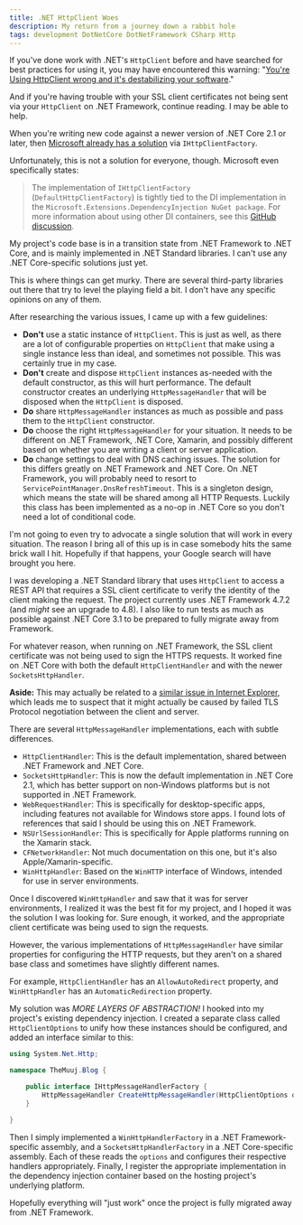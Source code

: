 ```yaml
---
title: .NET HttpClient Woes
description: My return from a journey down a rabbit hole
tags: development DotNetCore DotNetFramework CSharp Http
---
```


If you've done work with .NET's `HttpClient` before and have searched for best practices for using it, you may have encountered this warning: "[You're Using HttpClient wrong and it's destabilizing your software](https://aspnetmonsters.com/2016/08/2016-08-27-httpclientwrong/)."

And if you're having trouble with your SSL client certificates not being sent via your `HttpClient` on .NET Framework, continue reading. I may be able to help.

<!--more-->

When you're writing new code against a newer version of .NET Core 2.1 or later, then [Microsoft already has a solution](https://docs.microsoft.com/en-us/dotnet/architecture/microservices/implement-resilient-applications/use-httpclientfactory-to-implement-resilient-http-requests) via `IHttpClientFactory`.

Unfortunately, this is not a solution for everyone, though. Microsoft even specifically states:

> The implementation of `IHttpClientFactory` (`DefaultHttpClientFactory`) is tightly tied to the DI implementation in the `Microsoft.Extensions.DependencyInjection NuGet package`. For more information about using other DI containers, see this [GitHub discussion](https://github.com/dotnet/extensions/issues/1345).

My project's code base is in a transition state from .NET Framework to .NET Core, and is mainly implemented in .NET Standard libraries. I can't use any .NET Core-specific solutions just yet.

This is where things can get murky. There are several third-party libraries out there that try to level the playing field a bit. I don't have any specific opinions on any of them.

After researching the various issues, I came up with a few guidelines:

- **Don't** use a static instance of `HttpClient`. This is just as well, as there are a lot of configurable properties on `HttpClient` that make using a single instance less than ideal, and sometimes not possible. This was certainly true in my case.
- **Don't** create and dispose `HttpClient` instances as-needed with the default constructor, as this will hurt performance. The default constructor creates an underlying `HttpMessageHandler` that will be disposed when the `HttpClient` is disposed.
- **Do** share `HttpMessageHandler` instances as much as possible and pass them to the `HttpClient` constructor.
- **Do** choose the right `HttpMessageHandler` for your situation. It needs to be different on .NET Framework, .NET Core, Xamarin, and possibly different based on whether you are writing a client or server application.
- **Do** change settings to deal with DNS caching issues. The solution for this differs greatly on .NET Framework and .NET Core. On .NET Framework, you will probably need to resort to `ServicePointManager.DnsRefreshTimeout`. This is a singleton design, which means the state will be shared among all HTTP Requests. Luckily this class has been implemented as a no-op in .NET Core so you don't need a lot of conditional code.

I'm not going to even try to advocate a single solution that will work in every situation. The reason I bring all of this up is in case somebody hits the same brick wall I hit. Hopefully if that happens, your Google search will have brought you here.

I was developing a .NET Standard library that uses `HttpClient` to access a REST API that requires a SSL client certificate to verify the identity of the client making the request. The project currently uses .NET Framework 4.7.2 (and *might* see an upgrade to 4.8). I also like to run tests as much as possible against .NET Core 3.1 to be prepared to fully migrate away from Framework.

For whatever reason, when running on .NET Framework, the SSL client certificate was not being used to sign the HTTPS requests. It worked fine on .NET Core with both the default `HttpClientHandler` and with the newer `SocketsHttpHandler`.

**Aside:** This may actually be related to a [similar issue in Internet Explorer](https://support.microsoft.com/en-us/help/2988411/client-certificate-request-fails-when-tls-1-2-and-1-1-secure-protocols), which leads me to suspect that it might actually be caused by failed TLS Protocol negotiation between the client and server.

There are several `HttpMessageHandler` implementations, each with subtle differences.

- `HttpClientHandler`: This is the default implementation, shared between .NET Framework and .NET Core.
- `SocketsHttpHandler`: This is now the default implementation in .NET Core 2.1, which has better support on non-Windows platforms but is not supported in .NET Framework.
- `WebRequestHandler`: This is specifically for desktop-specific apps, including features not available for Windows store apps. I found lots of references that said I should be using this on .NET Framework.
- `NSUrlSessionHandler`: This is specifically for Apple platforms running on the Xamarin stack.
- `CFNetworkHandler`: Not much documentation on this one, but it's also Apple/Xamarin-specific.
- `WinHttpHandler`: Based on the `WinHTTP` interface of Windows, intended for use in server environments.

Once I discovered `WinHttpHandler` and saw that it was for server environments, I realized it was the best fit for my project, and I hoped it was the solution I was looking for. Sure enough, it worked, and the appropriate client certificate was being used to sign the requests.

However, the various implementations of `HttpMessageHandler` have similar properties for configuring the HTTP requests, but they aren't on a shared base class and sometimes have slightly different names.

For example, `HttpClientHandler` has an `AllowAutoRedirect` property, and `WinHttpHandler` has an `AutomaticRedirection` property.

My solution was *MORE LAYERS OF ABSTRACTION!* I hooked into my project's existing dependency injection. I created a separate class called `HttpClientOptions` to unify how these instances should be configured, and added an interface similar to this:

```csharp
using System.Net.Http;

namespace TheMuuj.Blog {

    public interface IHttpMessageHandlerFactory {
        HttpMessageHandler CreateHttpMessageHandler(HttpClientOptions options);
    }

}
```

Then I simply implemented a `WinHttpHandlerFactory` in a .NET Framework-specific assembly, and a `SocketsHttpHandlerFactory` in a .NET Core-specific assembly. Each of these reads the `options` and configures their respective handlers appropriately. Finally, I register the appropriate implementation in the dependency injection container based on the hosting project's underlying platform.

Hopefully everything will "just work" once the project is fully migrated away from .NET Framework.
